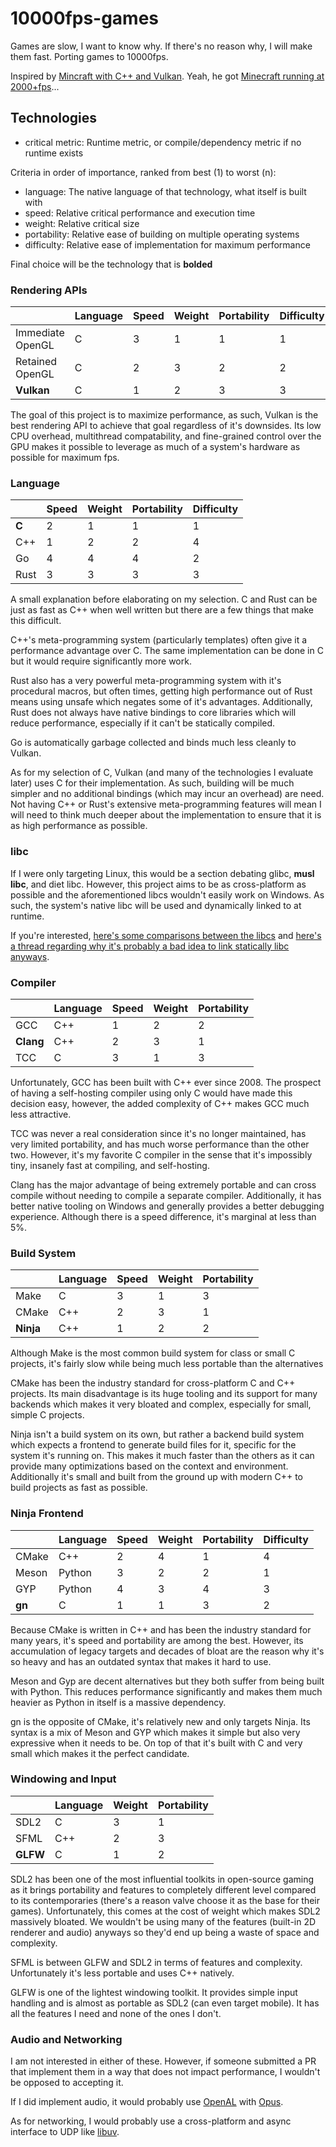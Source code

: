 # 10000fps-games
Games are slow, I want to know why. If there's no reason why, I will make them fast. Porting games to 10000fps.

Inspired by [Mincraft with C++ and Vulkan](https://vazgriz.com/312/creating-minecraft-in-one-week-with-c-and-vulkan-week-3/). Yeah, he got [Minecraft running at 2000+fps](https://vazgriz.com/wp-content/uploads/2020/06/block_selection-1.png)...

## Technologies

- critical metric: Runtime metric, or compile/dependency metric if no runtime exists

Criteria in order of importance, ranked from best (1) to worst (n):
- language: The native language of that technology, what itself is built with
- speed: Relative critical performance and execution time
- weight: Relative critical size
- portability: Relative ease of building on multiple operating systems
- difficulty: Relative ease of implementation for maximum performance

Final choice will be the technology that is **bolded**

### Rendering APIs

|                  | Language | Speed | Weight | Portability | Difficulty |
|------------------|----------|-------|--------|-------------|------------|
| Immediate OpenGL | C        | 3     | 1      | 1           | 1          |
| Retained OpenGL  | C        | 2     | 3      | 2           | 2          |
| **Vulkan**       | C        | 1     | 2      | 3           | 3          |

The goal of this project is to maximize performance, as such, Vulkan is the best rendering API to achieve that goal regardless of it's downsides. Its low CPU overhead, multithread compatability, and fine-grained control over the GPU makes it possible to leverage as much of a system's hardware as possible for maximum fps.

### Language

|       | Speed | Weight | Portability | Difficulty |
|-------|-------|--------|-------------|------------|
| **C** | 2     | 1      | 1           | 1          |
| C++   | 1     | 2      | 2           | 4          |
| Go    | 4     | 4      | 4           | 2          |
| Rust  | 3     | 3      | 3           | 3          |

A small explanation before elaborating on my selection. C and Rust can be just as fast as C++ when well written but there are a few things that make this difficult.

C++'s meta-programming system (particularly templates) often give it a performance advantage over C. The same implementation can be done in C but it would require significantly more work.

Rust also has a very powerful meta-programming system with it's procedural macros, but often times, getting high performance out of Rust means using unsafe which negates some of it's advantages. Additionally, Rust does not always have native bindings to core libraries which will reduce performance, especially if it can't be statically compiled.

Go is automatically garbage collected and binds much less cleanly to Vulkan.

As for my selection of C, Vulkan (and many of the technologies I evaluate later) uses C for their implementation. As such, building will be much simpler and no additional bindings (which may incur an overhead) are need. Not having C++ or Rust's extensive meta-programming features will mean I will need to think much deeper about the implementation to ensure that it is as high performance as possible.

### libc

If I were only targeting Linux, this would be a section debating glibc, **musl libc**, and diet libc. However, this project aims to be as cross-platform as possible and the aforementioned libcs wouldn't easily work on Windows. As such, the system's native libc will be used and dynamically linked to at runtime.

If you're interested, [here's some comparisons between the libcs](https://www.etalabs.net/compare_libcs.html) and [here's a thread regarding why it's probably a bad idea to link statically libc anyways](https://stackoverflow.com/a/57478728).

### Compiler

|           | Language | Speed | Weight | Portability |
|-----------|----------|-------|--------|-------------|
| GCC       | C++      | 1     | 2      | 2           |
| **Clang** | C++      | 2     | 3      | 1           |
| TCC       | C        | 3     | 1      | 3           |

Unfortunately, GCC has been built with C++ ever since 2008. The prospect of having a self-hosting compiler using only C would have made this decision easy, however, the added complexity of C++ makes GCC much less attractive.

TCC was never a real consideration since it's no longer maintained, has very limited portability, and has much worse performance than the other two. However, it's my favorite C compiler in the sense that it's impossibly tiny, insanely fast at compiling, and self-hosting.

Clang has the major advantage of being extremely portable and can cross compile without needing to compile a separate compiler. Additionally, it has better native tooling on Windows and generally provides a better debugging experience. Although there is a speed difference, it's marginal at less than 5%.

### Build System

|           | Language | Speed | Weight | Portability |
|-----------|----------|-------|--------|-------------|
| Make      | C        | 3     | 1      | 3           |
| CMake     | C++      | 2     | 3      | 1           |
| **Ninja** | C++      | 1     | 2      | 2           |

Although Make is the most common build system for class or small C projects, it's fairly slow while being much less portable than the alternatives

CMake has been the industry standard for cross-platform C and C++ projects. Its main disadvantage is its huge tooling and its support for many backends which makes it very bloated and complex, especially for small, simple C projects.

Ninja isn't a build system on its own, but rather a backend build system which expects a frontend to generate build files for it, specific for the system it's running on. This makes it much faster than the others as it can provide many optimizations based on the context and environment. Additionally it's small and built from the ground up with modern C++ to build projects as fast as possible.

### Ninja Frontend

|        | Language | Speed | Weight | Portability | Difficulty |
|--------|----------|-------|--------|-------------|------------|
| CMake  | C++      | 2     | 4      | 1           | 4          |
| Meson  | Python   | 3     | 2      | 2           | 1          |
| GYP    | Python   | 4     | 3      | 4           | 3          |
| **gn** | C        | 1     | 1      | 3           | 2          |

Because CMake is written in C++ and has been the industry standard for many years, it's speed and portability are among the best. However, its accumulation of legacy targets and decades of bloat are the reason why it's so heavy and has an outdated syntax that makes it hard to use.

Meson and Gyp are decent alternatives but they both suffer from being built with Python. This reduces performance significantly and makes them much heavier as Python in itself is a massive dependency.

gn is the opposite of CMake, it's relatively new and only targets Ninja. Its syntax is a mix of Meson and GYP which makes it simple but also very expressive when it needs to be. On top of that it's built with C and very small which makes it the perfect candidate.

### Windowing and Input

|          | Language | Weight | Portability |
|----------|----------|--------|-------------|
| SDL2     | C        | 3      | 1           |
| SFML     | C++      | 2      | 3           |
| **GLFW** | C        | 1      | 2           |

SDL2 has been one of the most influential toolkits in open-source gaming as it brings portability and features to completely different level compared to its contemporaries (there's a reason valve choose it as the base for their games). Unfortunately, this comes at the cost of weight which makes SDL2 massively bloated. We wouldn't be using many of the features (built-in 2D renderer and audio) anyways so they'd end up being a waste of space and complexity.

SFML is between GLFW and SDL2 in terms of features and complexity. Unfortunately it's less portable and uses C++ natively.

GLFW is one of the lightest windowing toolkit. It provides simple input handling and is almost as portable as SDL2 (can even target mobile). It has all the features I need and none of the ones I don't.

### Audio and Networking

I am not interested in either of these. However, if someone submitted a PR that implement them in a way that does not impact performance, I wouldn't be opposed to accepting it.

If I did implement audio, it would probably use [OpenAL](https://openal.org/) with [Opus](https://opus-codec.org/).

As for networking, I would probably use a cross-platform and async interface to UDP like [libuv](https://libuv.org/).
